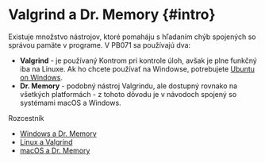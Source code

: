 # Valgrind a Dr. Memory {#intro}                                                                                                                                                                                                                                                  

Existuje množstvo nástrojov, ktoré pomaháju s hľadaním chýb spojených so správou pamäte v programe. V PB071 sa používajú dva:

- **Valgrind** - je používaný Kontrom pri kontrole úloh, avšak je plne funkčný iba na Linuxe. Ak ho chcete používať na Windowse, potrebujete [Ubuntu on Windows]().
- **Dr. Memory** - podobný nástroj Valgrindu, ale dostupný rovnako na všetkých platformách - z tohoto dôvodu je v návodoch spojený so systémami macOS a Windows.

Rozcestník
- [Windows a Dr. Memory](../memory-leaks/windows_drmemory.md)
- [Linux a Valgrind](../memory-leaks/linux_valgrind.md)
- [macOS a Dr. Memory](../memory-leaks/macos_drmemory.md)